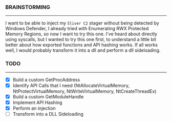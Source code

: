 ### BRAINSTORMING
---

I want to be able to inject my `Sliver C2` stager without being detected by Windows Defender, I already tried with Enumerating RWX Protected Memory Regions, so now I want to try this one. I've heard about directly using syscalls, but I wanted to try this one first, to understand a little bit better about how exported functions and API hashing works. If all works well, I would probably transform it into a dll and perform a dll sideloading.


### TODO
---

+ [x] Build a custom GetProcAddress
+ [x] Identify API Calls that I need (NtAllocateVirtualMemory, NtProtectVirtualMemory, NtWriteVirtualMemory, NtCreateThreadEx)
+ [x] Build a custom GetModuleHandle
+ [x] Implement API Hashing
+ [x] Perform an injection
+ [ ] Transform into a DLL Sideloading